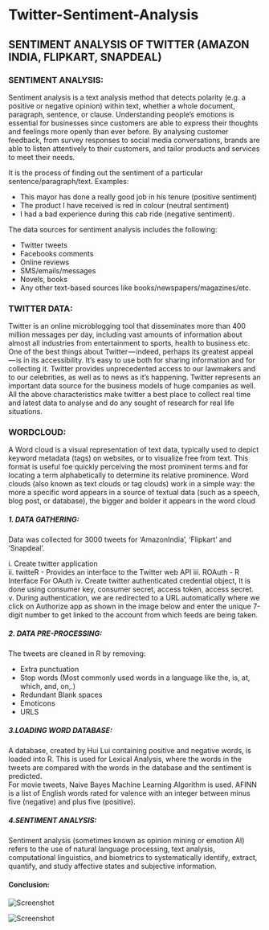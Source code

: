 # Twitter-Sentiment-Analysis

## SENTIMENT ANALYSIS OF TWITTER (AMAZON INDIA, FLIPKART, SNAPDEAL)

### SENTIMENT ANALYSIS: 

Sentiment analysis is a text analysis method that detects polarity (e.g. a positive or negative opinion) within text, whether a whole document, paragraph, sentence, or clause.
Understanding people’s emotions is essential for businesses since customers are able to express their thoughts and feelings more openly than ever before. By analysing customer feedback, from survey responses to social media conversations, brands are able to listen attentively to their customers, and tailor products and services to meet their needs.

It is the process of finding out the sentiment of a particular sentence/paragraph/text. 
Examples:
- This mayor has done a really good job in his tenure (positive sentiment) 
- The product I have received is red in colour (neutral sentiment) 
- I had a bad experience during this cab ride (negative sentiment).

The data sources for sentiment analysis includes the following:
- Twitter tweets 
- Facebooks comments 
- Online reviews 
- SMS/emails/messages 
- Novels, books 
- Any other text-based sources like books/newspapers/magazines/etc.

### TWITTER DATA:
Twitter is an online microblogging tool that disseminates more than 400 million messages per day, including vast amounts of information about almost all industries from entertainment to sports, health to business etc. One of the best things about Twitter — indeed, perhaps its greatest appeal — is in its accessibility. It’s easy to use both for sharing information and for collecting it. Twitter provides unprecedented access to our lawmakers and to our celebrities, as well as to news as it’s happening. Twitter represents an important data source for the business models of huge companies as well.
All the above characteristics make twitter a best place to collect real time and latest data to analyse and do any sought of research for real life situations.

### WORDCLOUD:
A Word cloud is a visual representation of text data, typically used to depict keyword metadata (tags) on websites, or to visualize free from text. This format is useful foe quickly perceiving the most prominent terms and for locating a term alphabetically to determine its relative prominence.
Word clouds (also known as text clouds or tag clouds) work in a simple way: the more a specific word appears in a source of textual data (such as a speech, blog post, or database), the bigger and bolder it appears in the word cloud

##### 1. DATA GATHERING:

Data was collected for 3000 tweets for ‘AmazonIndia’, ‘Flipkart’ and ‘Snapdeal’.

i. Create twitter application  
ii. twitteR - Provides an interface to the Twitter web API
iii. ROAuth - R Interface For OAuth
iv. Create twitter authenticated credential object, It is done using consumer key, consumer secret, access token, access secret.  
v. During authentication, we are redirected to a URL automatically where we click on Authorize app as shown in the image below and enter the unique 7-digit number to get linked to the account from which feeds are being taken.

##### 2. DATA PRE-PROCESSING:

The tweets are cleaned in R by removing:
- Extra punctuation 
- Stop words (Most commonly used words in a language like the, is, at, which, and, on,.)
- Redundant Blank spaces
- Emoticons 
- URLS  

##### 3.LOADING WORD DATABASE:

A database, created by Hui Lui containing positive and negative words, is loaded into R. This is used for Lexical Analysis, where the words in the tweets are compared with the words in the database and the sentiment is predicted.  
For movie tweets, Naive Bayes Machine Learning Algorithm is used. AFINN is a list of English words rated for valence with an integer between minus five (negative) and plus five (positive). 

##### 4.SENTIMENT ANALYSIS:

Sentiment analysis (sometimes known as opinion mining or emotion AI) refers to the use of natural language processing, text analysis, computational linguistics, and biometrics to systematically identify, extract, quantify, and study affective states and subjective information.

#### Conclusion:

![Screenshot](img.png)

![Screenshot](hist.png)
